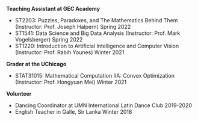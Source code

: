 

**Teaching Assistant at GEC Academy**
* ST2203: Puzzles, Paradoxes, and The Mathematics Behind Them (Instructor: Prof. Joseph Halpern) Spring 2022 
* ST1541: Data Science and Big Data Analysis (Instructor: Prof. Mark Vogelsberger) Spring 2022 
* ST1220: Introduction to Artificial Intelligence and Computer Vision (Instructor: Prof. Rabih Younes) Winter 2021

**Grader at the UChicago**
* STAT31015: Mathematical Computation IIA: Convex Optimization (Instructor: Prof. Hongyuan Mei) Winter 2021

**Volunteer**
* Dancing Coordinator at UMN International Latin Dance Club 2019-2020
* English Teacher in Galle, Sir Lanka Winter 2018
